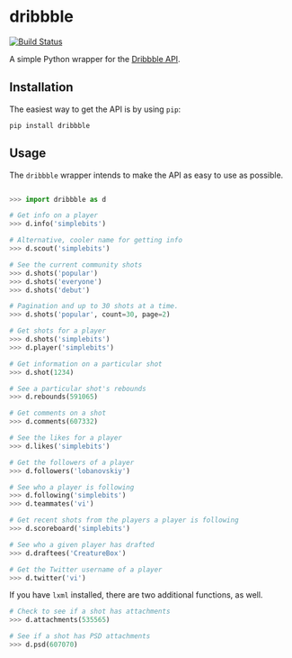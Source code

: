 dribbble
========

[![Build Status](https://secure.travis-ci.org/zachwill/dribbble.png?branch=master)](http://travis-ci.org/zachwill/dribbble)

A simple Python wrapper for the [Dribbble API](http://dribbble.com/api).


Installation
------------

The easiest way to get the API is by using `pip`:

```
pip install dribbble
```


Usage
-----

The `dribbble` wrapper intends to make the API as easy to use as
possible.

```python

>>> import dribbble as d

# Get info on a player
>>> d.info('simplebits')

# Alternative, cooler name for getting info
>>> d.scout('simplebits')

# See the current community shots
>>> d.shots('popular')
>>> d.shots('everyone')
>>> d.shots('debut')

# Pagination and up to 30 shots at a time.
>>> d.shots('popular', count=30, page=2)

# Get shots for a player
>>> d.shots('simplebits')
>>> d.player('simplebits')

# Get information on a particular shot
>>> d.shot(1234)

# See a particular shot's rebounds
>>> d.rebounds(591065)

# Get comments on a shot
>>> d.comments(607332)

# See the likes for a player
>>> d.likes('simplebits')

# Get the followers of a player
>>> d.followers('lobanovskiy')

# See who a player is following
>>> d.following('simplebits')
>>> d.teammates('vi')

# Get recent shots from the players a player is following
>>> d.scoreboard('simplebits')

# See who a given player has drafted
>>> d.draftees('CreatureBox')

# Get the Twitter username of a player
>>> d.twitter('vi')
```

If you have `lxml` installed, there are two additional functions, as
well.

```python
# Check to see if a shot has attachments
>>> d.attachments(535565)

# See if a shot has PSD attachments
>>> d.psd(607070)
```
